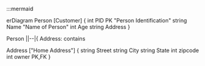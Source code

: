 :::mermaid

erDiagram
   Person [Customer] {
        int PID PK "Person Identification"
        string Name "Name of Person"
        int Age
        string Address
   }    

   Person ||--|{ Address: contains

   Address ["Home Address"] {
        string Street
        string City
        string State
        int zipcode
        int owner PK,FK
   }
   
    